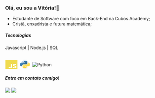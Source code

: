 ### Olá, eu sou a Vitória!👋

* Estudante de Software com foco em Back-End na Cubos Academy;
* Cristã, enxadrista e futura matemática;

##### Tecnologias

Javascript | Node.js | SQL

<div style="display: inline_block"><br>
  <img align="center" alt="Js" height="30" width="40" src="https://raw.githubusercontent.com/devicons/devicon/master/icons/javascript/javascript-plain.svg">
  <img align="center" alt="Python" height="30" width="40" src="https://raw.githubusercontent.com/devicons/devicon/master/icons/python/python-original.svg">
  <img align="center" alt="Python" height="30" width="40" src="https://upload.wikimedia.org/wikipedia/commons/thumb/2/29/Postgresql_elephant.svg/540px-Postgresql_elephant.svg.png">

</div>
  
##### Entre em contato comigo!
 
<div> 
  <a href = "vitoria.c.blau@gmail.com"><img src="https://img.shields.io/badge/-Gmail-%23333?style=for-the-badge&logo=gmail&logoColor=white" target="_blank"></a>
  <a href="https://www.linkedin.com/in/vitoriablau/" target="_blank"><img src="https://img.shields.io/badge/-LinkedIn-%230077B5?style=for-the-badge&logo=linkedin&logoColor=white" target="_blank"></a> 
  
</div>

